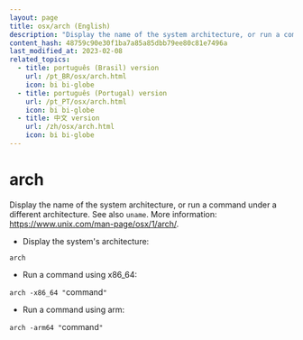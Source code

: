 ```yaml
---
layout: page
title: osx/arch (English)
description: "Display the name of the system architecture, or run a command under a different architecture."
content_hash: 48759c90e30f1ba7a85a85dbb79ee80c81e7496a
last_modified_at: 2023-02-08
related_topics:
  - title: português (Brasil) version
    url: /pt_BR/osx/arch.html
    icon: bi bi-globe
  - title: português (Portugal) version
    url: /pt_PT/osx/arch.html
    icon: bi bi-globe
  - title: 中文 version
    url: /zh/osx/arch.html
    icon: bi bi-globe
---
```

# arch

Display the name of the system architecture, or run a command under a different architecture.
See also `uname`.
More information: <https://www.unix.com/man-page/osx/1/arch/>.

- Display the system's architecture:

`arch`

- Run a command using x86_64:

`arch -x86_64 "`<span class="tldr-var badge badge-pill bg-dark-lm bg-white-dm text-white-lm text-dark-dm font-weight-bold">command</span>`"`

- Run a command using arm:

`arch -arm64 "`<span class="tldr-var badge badge-pill bg-dark-lm bg-white-dm text-white-lm text-dark-dm font-weight-bold">command</span>`"`
